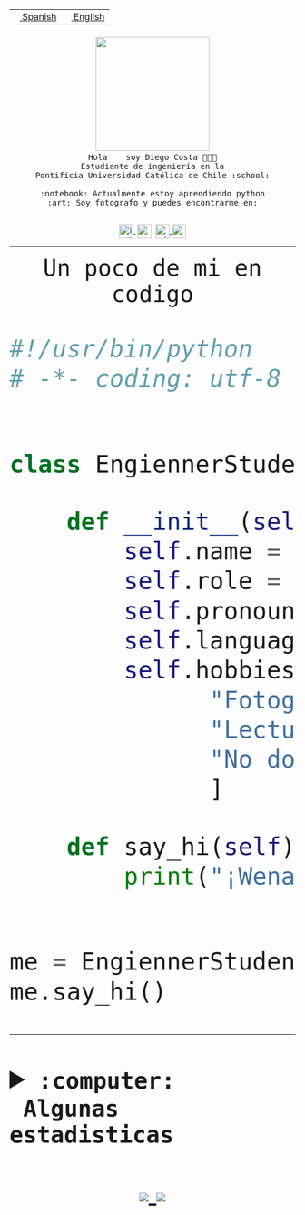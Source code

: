<table border="0"  align="right">
 <tr><td><a href="README.md"><img src="https://upload.wikimedia.org/wikipedia/commons/thumb/8/89/Bandera_de_Espa%C3%B1a.svg/1200px-Bandera_de_Espa%C3%B1a.svg.png" height="10"> Spanish</a></td>
 <td><a href="README.en.md"><img src="https://upload.wikimedia.org/wikipedia/commons/a/a4/Flag_of_the_United_States.svg" height="10"> English</a></td></tr>
</table><br><br><br>


<p align="center">
  <img src="https://github.com/diegocostares/diegocostares/blob/main/Images/aaa2.gif?raw=true" width="200px">
  <br><samp>
    Hola <img src="https://media.giphy.com/media/hvRJCLFzcasrR4ia7z/giphy.gif" width="16px"> soy Diego Costa 👨🏻‍💻<br>
    Estudiante de ingeniería en la <br>
    Pontificia Universidad Católica de Chile :school:<br>
  <br>
    :notebook: Actualmente estoy aprendiendo python <br>
    :art: Soy fotografo y puedes encontrarme en: <br>
  <br></samp>
  
</p>

<p align="center">
   <a href="https://instagram.com/diegocosta_no" target="blank">
    <img 
    align="center" src="https://cdn.jsdelivr.net/npm/simple-icons@3.0.1/icons/instagram.svg" alt="instagram" height="25px" width="25px" />
  </a>
  <a style="border: 3px solid; color: white;"href="https://t.me/diegocosta_no" target="blank">
  <img
  align="center" alt="Telegram" width="25px" src="https://icons-for-free.com/iconfiles/png/512/Telegram-1324888767380505522.png" />
</a>
<a href="https://api.whatsapp.com/send?phone=56971897835&text=Hola!" target="blank">
  <img
  align="center" alt="wtsp" width="25px" src="https://img.icons8.com/pastel-glyph/2x/whatsapp--v2.png" />
</a>
<a href="https://www.linkedin.com/in/diego-costa-786249213/" target="blank">
  <img
  align="center" alt="wtsp" width="25px" src="https://img.icons8.com/metro/452/linkedin.png" />
</a>

  </a>
</p>

---


<p align="center"><font size="25"><samp>Un poco de mi en codigo</samp></front></p>


```python
#!/usr/bin/python
# -*- coding: utf-8 -*-


class EngiennerStudent:

    def __init__(self):
        self.name = "Diego Costa"
        self.role = "Estudiante"
        self.pronouns = "he/him"
        self.language_spoken = ["es_CL", "en_US"]
        self.hobbies = [
              "Fotografia",
              "Lectura",
              "No dormir",
              ]

    def say_hi(self):
        print("¡Wena mundo!")


me = EngiennerStudent()
me.say_hi()
```
---
<details>
  <summary><b><samp>:computer: &nbsp;Algunas estadisticas</samp></b></summary>
  <br/></p>

<!--START_SECTION:waka-->
**Soy nocturno 🦉** 

```text
🌞 Mañana     0 commits      ░░░░░░░░░░░░░░░░░░░░░░░░░   0.0% 
🌆 Día        39 commits     ████████░░░░░░░░░░░░░░░░░   33.05% 
🌃 Tarde      30 commits     ██████░░░░░░░░░░░░░░░░░░░   25.42% 
🌙 Noche      49 commits     ██████████░░░░░░░░░░░░░░░   41.53%

```
📅 **Soy más productivo los Miércoles** 

```text
Lunes        1 commits      ░░░░░░░░░░░░░░░░░░░░░░░░░   0.85% 
Martes       1 commits      ░░░░░░░░░░░░░░░░░░░░░░░░░   0.85% 
Miércoles    77 commits     ████████████████░░░░░░░░░   65.25% 
Jueves       2 commits      ░░░░░░░░░░░░░░░░░░░░░░░░░   1.69% 
Viernes      1 commits      ░░░░░░░░░░░░░░░░░░░░░░░░░   0.85% 
Sábado       16 commits     ███░░░░░░░░░░░░░░░░░░░░░░   13.56% 
Domingo      20 commits     ████░░░░░░░░░░░░░░░░░░░░░   16.95%

```


📊 **Esta semana me dediqué a** 

```text
🐱‍💻 Proyectos: 
Ing_Software             5 hrs 41 mins       ████████░░░░░░░░░░░░░░░░░   34.51% 
Unknown Project          4 hrs 43 mins       ███████░░░░░░░░░░░░░░░░░░   28.65% 
T0                       4 hrs 37 mins       ███████░░░░░░░░░░░░░░░░░░   28.09% 
T0-2020-2-DquezadaO      1 hr 20 mins        ██░░░░░░░░░░░░░░░░░░░░░░░   8.16% 
G74_BDD                  5 mins              ░░░░░░░░░░░░░░░░░░░░░░░░░   0.59%

```


 Last Updated on 28/03/2022 03:03:43 UTC
<!--END_SECTION:waka-->
  
  

 <p align="center"> <img src="https://github-readme-stats.vercel.app/api?username=diegocostares&show_icons=true&theme=ayu-mirage" alt="abhisheknaiidu" /></p>
 
</details>

<p align=center>
  <a href="https://github.com/diegocostares">
    <img src="https://badges.pufler.dev/visits/diegocostares/diegocostares?style=flat-square&color=black&logo=github">
  </a>
  <a href="https://github.com/diegocostares?tab=repositories">
    <img src="https://badges.pufler.dev/repos/diegocostares?style=flat-square&color=black&logo=github">
  </a>
</p>
